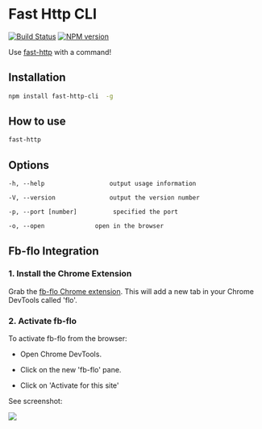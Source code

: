 # Fast Http CLI

[![Build Status](https://travis-ci.org/cedced19/fast-http.svg)](https://travis-ci.org/cedced19/fast-http)
[![NPM version](https://badge.fury.io/js/fast-http-cli.svg)](http://badge.fury.io/js/fast-http-cli)

Use [fast-http](https://www.npmjs.org/package/fast-http) with a command!

## Installation

```bash
npm install fast-http-cli  -g
```

## How to use

```bash
fast-http
```

## Options

```
-h, --help                  output usage information

-V, --version               output the version number

-p, --port [number]          specified the port

-o, --open              open in the browser
```

## Fb-flo Integration

### 1. Install the Chrome Extension

Grab the [fb-flo Chrome extension](https://chrome.google.com/webstore/detail/ahkfhobdidabddlalamkkiafpipdfchp). This will add a new tab in your Chrome DevTools called 'flo'.

### 2. Activate fb-flo

To activate fb-flo from the browser:

* Open Chrome DevTools.

* Click on the new 'fb-flo' pane.

* Click on 'Activate for this site'

See screenshot:

![](http://i.imgur.com/SamY32i.png)